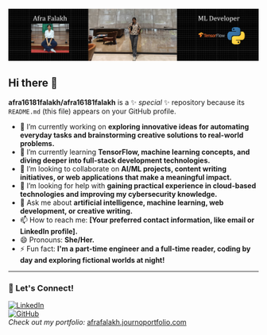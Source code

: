 ![Banner](https://raw.githubusercontent.com/afra16181falakh/afra16181falakh/main/banner.png)
## Hi there 👋


**afra16181falakh/afra16181falakh** is a ✨ _special_ ✨ repository because its `README.md` (this file) appears on your GitHub profile.

- 🔭 I’m currently working on **exploring innovative ideas for automating everyday tasks and brainstorming creative solutions to real-world problems.**  
- 🌱 I’m currently learning **TensorFlow, machine learning concepts, and diving deeper into full-stack development technologies.**  
- 👯 I’m looking to collaborate on **AI/ML projects, content writing initiatives, or web applications that make a meaningful impact.**  
- 🤔 I’m looking for help with **gaining practical experience in cloud-based technologies and improving my cybersecurity knowledge.**  
- 💬 Ask me about **artificial intelligence, machine learning, web development, or creative writing.**  
- 📫 How to reach me: **[Your preferred contact information, like email or LinkedIn profile].**  
- 😄 Pronouns: **She/Her.**  
- ⚡ Fun fact: **I'm a part-time engineer and a full-time reader, coding by day and exploring fictional worlds at night!**  

---

### 🌟 Let's Connect!  
[![LinkedIn](https://img.shields.io/badge/-LinkedIn-blue?style=flat&logo=Linkedin&logoColor=white)](https://www.linkedin.com/in/yourprofile)  
[![GitHub](https://img.shields.io/badge/-GitHub-black?style=flat&logo=github&logoColor=white)](https://github.com/yourprofile)  
*Check out my portfolio:* [afrafalakh.journoportfolio.com](https://afrafalakh.journoportfolio.com/)







